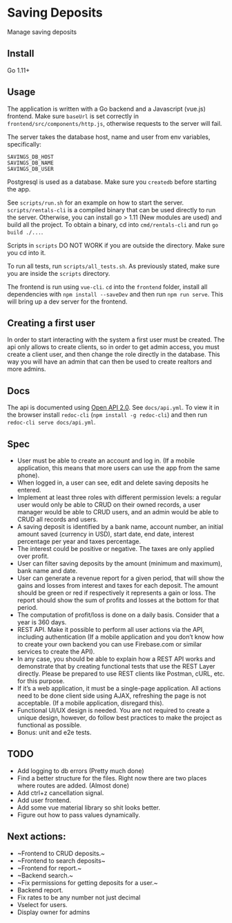 # Saving Deposits

Manage saving deposits

## Install

Go 1.11+

## Usage

The application is written with a Go backend and a Javascript (vue.js) frontend.
Make sure `baseUrl` is set correctly in `frontend/src/components/http.js`, otherwise
requests to the server will fail.

The server takes the database host, name and user from env variables, specifically:

```
SAVINGS_DB_HOST
SAVINGS_DB_NAME
SAVINGS_DB_USER
```

Postgresql is used as a database. Make sure you `createdb` before starting the app.

See `scripts/run.sh` for an example on how to start the server. `scripts/rentals-cli`
is a compiled binary that can be used directly to run the server. Otherwise, you can install
go > 1.11 (New modules are used) and build all the project. To obtain a binary, cd into
`cmd/rentals-cli` and run `go build ./...`.

Scripts in `scripts` DO NOT WORK if you are outside the directory. Make sure you cd into
it.

To run all tests, run `scripts/all_tests.sh`. As previously stated, make sure you
are inside the `scripts` directory.

The frontend is run using `vue-cli`. `cd` into the `frontend` folder, install all dependencies
with `npm install --saveDev` and then run `npm run serve`. This will bring up a dev server
for the frontend.


## Creating a first user

In order to start interacting with the system a first user must be created. The api only allows
to create clients, so in order to get admin access, you must create a client user, and then
change the role directly in the database. This way you will have an admin that can then
be used to create realtors and more admins.

## Docs

The api is documented using [Open API 2.0](https://swagger.io/specification/). See `docs/api.yml`.
To view it in the browser install `redoc-cli` (`npm install -g redoc-cli`) and then run
`redoc-cli serve docs/api.yml`.

## Spec

- User must be able to create an account and log in. (If a mobile application, this means that more users can use
the app from the same phone).
- When logged in, a user can see, edit and delete saving deposits he entered.
- Implement at least three roles with different permission levels: a regular user would only be able to CRUD on their
owned records, a user manager would be able to CRUD users, and an admin would be able to CRUD all records and users.
- A saving deposit is identified by a bank name, account number, an initial amount saved (currency in USD), start date, end date, interest percentage per year and taxes percentage.
- The interest could be positive or negative. The taxes are only applied over profit.
- User can filter saving deposits by the amount (minimum and maximum), bank name and date.
- User can generate a revenue report for a given period, that will show the gains and losses
from interest and taxes for each deposit. The amount should be green or red if respectively
it represents a gain or loss. The report should show the sum of profits and losses at the bottom
for that period. 
- The computation of profit/loss is done on a daily basis. Consider that a year is 360 days. 
- REST API. Make it possible to perform all user actions via the API, including authentication (If a mobile application and you don’t know how to create your own backend you can use Firebase.com or similar services to create the API).
- In any case, you should be able to explain how a REST API works and demonstrate that by creating functional tests that use the REST Layer directly. Please be prepared to use REST clients like Postman, cURL, etc. for this purpose.
- If it’s a web application, it must be a single-page application. All actions need to be done client side using AJAX, refreshing the page is not acceptable. (If a mobile application, disregard this).
- Functional UI/UX design is needed. You are not required to create a unique design, however, do follow best practices to make the project as functional as possible.
- Bonus: unit and e2e tests.

## TODO

- Add logging to db errors (Pretty much done)
- Find a better structure for the files. Right now there are two
places where routes are added. (Almost done)
- Add ctrl+z cancellation signal.
- Add user frontend.
- Add some vue material library so shit looks better.
- Figure out how to pass values dynamically.

## Next actions:

- ~Frontend to CRUD deposits.~
- ~Frontend to search deposits~
- ~Frontend for report.~
- ~Backend search.~
- ~Fix permissions for getting deposits for a user.~
- Backend report.
- Fix rates to be any number not just decimal
- Vselect for users.
- Display owner for admins


